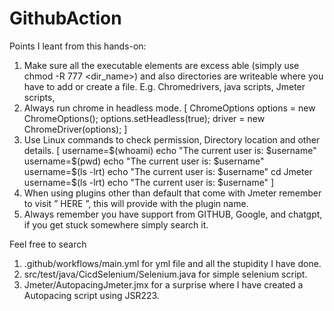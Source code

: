 # GithubAction

Points I leant from this hands-on:
1.	Make sure all the executable elements are excess able (simply use chmod -R 777 <dir_name>) and also directories are writeable where you have to add or create a file.
E.g. Chromedrivers, java scripts, Jmeter scripts, 
2.	Always run chrome in headless mode.
[	ChromeOptions options = new ChromeOptions();
	options.setHeadless(true);
	driver = new ChromeDriver(options);			]
3.	Use Linux commands to check permission, Directory location and other details.
[		username=$(whoami)
		echo "The current user is: $username"
		username=$(pwd)
		echo "The current user is: $username"
		username=$(ls -lrt)
		echo "The current user is: $username"
		cd Jmeter
		username=$(ls -lrt)
		echo "The current user is: $username"			]
4.	When using plugins other than default that come with Jmeter remember to visit ” HERE ”, this will provide with the plugin name.
5.	Always remember you have support from GITHUB, Google, and chatgpt, if you get stuck somewhere simply search it. 


Feel free to search 
1. .github/workflows/main.yml for yml file and all the stupidity I have done.
2. src/test/java/CicdSelenium/Selenium.java for simple selenium script.
3. Jmeter/AutopacingJmeter.jmx for a surprise where I have created a Autopacing script using JSR223.
